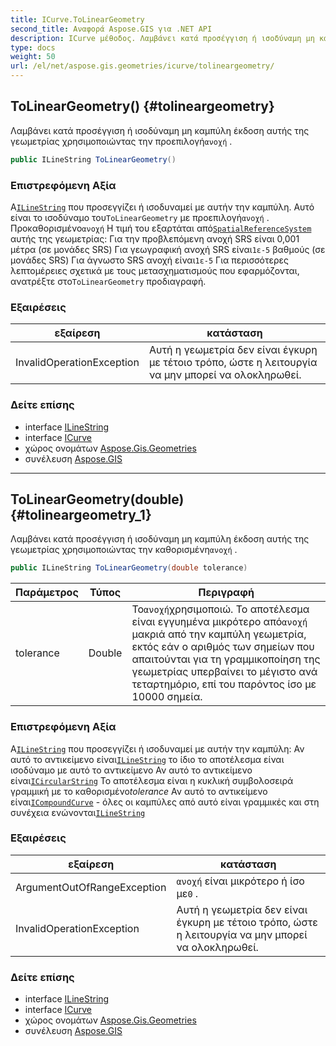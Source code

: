 ```yaml
---
title: ICurve.ToLinearGeometry
second_title: Αναφορά Aspose.GIS για .NET API
description: ICurve μέθοδος. Λαμβάνει κατά προσέγγιση ή ισοδύναμη μη καμπύλη έκδοση αυτής της γεωμετρίας χρησιμοποιώντας την προεπιλογήανοχή .
type: docs
weight: 50
url: /el/net/aspose.gis.geometries/icurve/tolineargeometry/
---
```

## ToLinearGeometry() {#tolineargeometry}

Λαμβάνει κατά προσέγγιση ή ισοδύναμη μη καμπύλη έκδοση αυτής της γεωμετρίας χρησιμοποιώντας την προεπιλογή`ανοχή` .

```csharp
public ILineString ToLinearGeometry()
```

### Επιστρεφόμενη Αξία

Α[`ILineString`](../../ilinestring/) που προσεγγίζει ή ισοδυναμεί με αυτήν την καμπύλη. Αυτό είναι το ισοδύναμο του`ToLinearGeometry` με προεπιλογή`ανοχή` . Προκαθορισμένο`ανοχή` Η τιμή του εξαρτάται από[`SpatialReferenceSystem`](../../../aspose.gis.spatialreferencing/spatialreferencesystem/) αυτής της γεωμετρίας:  Για την προβλεπόμενη ανοχή SRS είναι 0,001 μέτρα (σε μονάδες SRS) Για γεωγραφική ανοχή SRS είναι`1ε-5` βαθμούς (σε μονάδες SRS) Για άγνωστο SRS ανοχή είναι`1ε-5` Για περισσότερες λεπτομέρειες σχετικά με τους μετασχηματισμούς που εφαρμόζονται, ανατρέξτε στο`ToLinearGeometry` προδιαγραφή.

### Εξαιρέσεις

| εξαίρεση | κατάσταση |
| --- | --- |
| InvalidOperationException | Αυτή η γεωμετρία δεν είναι έγκυρη με τέτοιο τρόπο, ώστε η λειτουργία να μην μπορεί να ολοκληρωθεί. |

### Δείτε επίσης

* interface [ILineString](../../ilinestring/)
* interface [ICurve](../)
* χώρος ονομάτων [Aspose.Gis.Geometries](../../icurve/)
* συνέλευση [Aspose.GIS](../../../)

---

## ToLinearGeometry(double) {#tolineargeometry_1}

Λαμβάνει κατά προσέγγιση ή ισοδύναμη μη καμπύλη έκδοση αυτής της γεωμετρίας χρησιμοποιώντας την καθορισμένη`ανοχή` .

```csharp
public ILineString ToLinearGeometry(double tolerance)
```

| Παράμετρος | Τύπος | Περιγραφή |
| --- | --- | --- |
| tolerance | Double | Το`ανοχή`χρησιμοποιώ. Το αποτέλεσμα είναι εγγυημένα μικρότερο από`ανοχή` μακριά από την καμπύλη γεωμετρία, εκτός εάν ο αριθμός των σημείων που απαιτούνται για τη γραμμικοποίηση της γεωμετρίας υπερβαίνει το μέγιστο ανά τεταρτημόριο, επί του παρόντος ίσο με 10000 σημεία. |

### Επιστρεφόμενη Αξία

Α[`ILineString`](../../ilinestring/) που προσεγγίζει ή ισοδυναμεί με αυτήν την καμπύλη:  Αν αυτό το αντικείμενο είναι[`ILineString`](../../ilinestring/) το ίδιο το αποτέλεσμα είναι ισοδύναμο με αυτό το αντικείμενο Αν αυτό το αντικείμενο είναι[`ICircularString`](../../icircularstring/) Το αποτέλεσμα είναι η κυκλική συμβολοσειρά γραμμική με το καθορισμένο*tolerance* Αν αυτό το αντικείμενο είναι[`ICompoundCurve`](../../icompoundcurve/) - όλες οι καμπύλες από αυτό είναι γραμμικές και στη συνέχεια ενώνονται[`ILineString`](../../ilinestring/)

### Εξαιρέσεις

| εξαίρεση | κατάσταση |
| --- | --- |
| ArgumentOutOfRangeException | `ανοχή` είναι μικρότερο ή ίσο με`0` . |
| InvalidOperationException | Αυτή η γεωμετρία δεν είναι έγκυρη με τέτοιο τρόπο, ώστε η λειτουργία να μην μπορεί να ολοκληρωθεί. |

### Δείτε επίσης

* interface [ILineString](../../ilinestring/)
* interface [ICurve](../)
* χώρος ονομάτων [Aspose.Gis.Geometries](../../icurve/)
* συνέλευση [Aspose.GIS](../../../)


